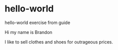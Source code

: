 # hello-world
hello-world exercise from guide

Hi my name is Brandon

I like to sell clothes and shoes for outrageous prices.
